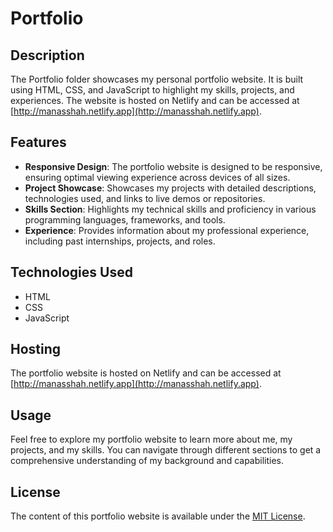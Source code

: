 # Portfolio

## Description

The Portfolio folder showcases my personal portfolio website. It is built using HTML, CSS, and JavaScript to highlight my skills, projects, and experiences. The website is hosted on Netlify and can be accessed at [http://manasshah.netlify.app](http://manasshah.netlify.app).

## Features

- **Responsive Design**: The portfolio website is designed to be responsive, ensuring optimal viewing experience across devices of all sizes.
- **Project Showcase**: Showcases my projects with detailed descriptions, technologies used, and links to live demos or repositories.
- **Skills Section**: Highlights my technical skills and proficiency in various programming languages, frameworks, and tools.
- **Experience**: Provides information about my professional experience, including past internships, projects, and roles.

## Technologies Used

- HTML
- CSS
- JavaScript

## Hosting

The portfolio website is hosted on Netlify and can be accessed at [http://manasshah.netlify.app](http://manasshah.netlify.app).

## Usage

Feel free to explore my portfolio website to learn more about me, my projects, and my skills. You can navigate through different sections to get a comprehensive understanding of my background and capabilities.

## License

The content of this portfolio website is available under the [MIT License](LICENSE).
